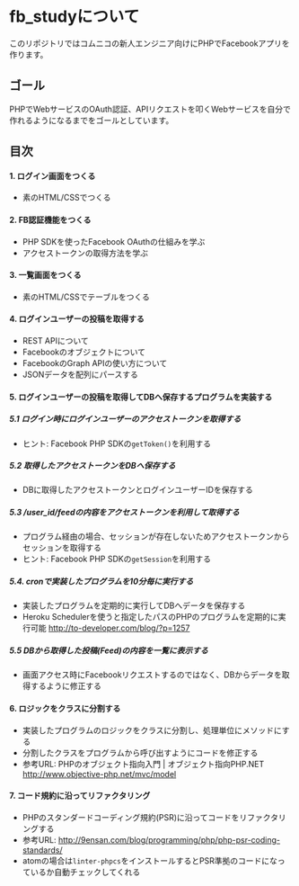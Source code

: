 # fb_studyについて
このリポジトリではコムニコの新人エンジニア向けにPHPでFacebookアプリを作ります。

## ゴール
PHPでWebサービスのOAuth認証、APIリクエストを叩くWebサービスを自分で作れるようになるまでをゴールとしています。

## 目次
#### 1. ログイン画面をつくる
* 素のHTML/CSSでつくる

#### 2. FB認証機能をつくる
* PHP SDKを使ったFacebook OAuthの仕組みを学ぶ
* アクセストークンの取得方法を学ぶ

#### 3. 一覧画面をつくる
* 素のHTML/CSSでテーブルをつくる

#### 4. ログインユーザーの投稿を取得する
* REST APIについて
* Facebookのオブジェクトについて
* FacebookのGraph APIの使い方について
* JSONデータを配列にパースする

#### 5. ログインユーザーの投稿を取得してDBへ保存するプログラムを実装する
##### 5.1 ログイン時にログインユーザーのアクセストークンを取得する
* ヒント: Facebook PHP SDKの`getToken()`を利用する

##### 5.2 取得したアクセストークンをDBへ保存する
* DBに取得したアクセストークンとログインユーザーIDを保存する

##### 5.3 /user_id/feedの内容をアクセストークンを利用して取得する
* プログラム経由の場合、セッションが存在しないためアクセストークンからセッションを取得する
* ヒント: Facebook PHP SDKの`getSession`を利用する

##### 5.4. cronで実装したプログラムを10分毎に実行する
* 実装したプログラムを定期的に実行してDBへデータを保存する
* Heroku Schedulerを使うと指定したパスのPHPのプログラムを定期的に実行可能
 http://to-developer.com/blog/?p=1257

##### 5.5 DBから取得した投稿(Feed)の内容を一覧に表示する
* 画面アクセス時にFacebookリクエストするのではなく、DBからデータを取得するように修正する

#### 6. ロジックをクラスに分割する
* 実装したプログラムのロジックをクラスに分割し、処理単位にメソッドにする
* 分割したクラスをプログラムから呼び出すようにコードを修正する
* 参考URL: PHPのオブジェクト指向入門 | オブジェクト指向PHP.NET http://www.objective-php.net/mvc/model

#### 7. コード規約に沿ってリファクタリング
* PHPのスタンダードコーディング規約(PSR)に沿ってコードをリファクタリングする
* 参考URL: http://9ensan.com/blog/programming/php/php-psr-coding-standards/
* atomの場合は`linter-phpcs`をインストールするとPSR準拠のコードになっているか自動チェックしてくれる
